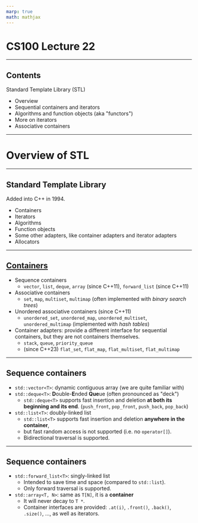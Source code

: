 ```yaml
---
marp: true
math: mathjax
---
```


# CS100 Lecture 22

---

## Contents

Standard Template Library (STL)

- Overview
- Sequential containers and iterators
- Algorithms and function objects (aka "functors")
- More on iterators
- Associative containers

---

# Overview of STL

---

## **S**tandard **T**emplate **L**ibrary

Added into C++ in 1994.

- Containers
- Iterators
- Algorithms
- Function objects
- Some other adapters, like container adapters and iterator adapters
- Allocators

---

## [Containers](https://en.cppreference.com/w/cpp/container)

- Sequence containers
  - `vector`, `list`, `deque`, `array` (since C++11), `forward_list` (since C++11)
- Associative containers
  - `set`, `map`, `multiset`, `multimap` (often implemented with *binary search trees*)
- Unordered associative containers (since C++11)
  - `unordered_set`, `unordered_map`, `unordered_multiset`, `unordered_multimap` (implemented with *hash tables*)
- Container adapters: provide a different interface for sequential containers, but they are not containers themselves.
  - `stack`, `queue`, `priority_queue`
  - (since C++23) `flat_set`, `flat_map`, `flat_multiset`, `flat_multimap`

---

## Sequence containers

- `std::vector<T>`: dynamic contiguous array (we are quite familiar with)
- `std::deque<T>`: **D**ouble-**E**nded **Que**ue (often pronounced as "deck")
  - `std::deque<T>` supports fast insertion and deletion **at both its beginning and its end**. (`push_front`, `pop_front`, `push_back`, `pop_back`)
- `std::list<T>`: doubly-linked list
  - `std::list<T>` supports fast insertion and deletion **anywhere in the container**,
  - but fast random access is not supported (i.e. no `operator[]`).
  - Bidirectional traversal is supported.

---

## Sequence containers

- `std::forward_list<T>`: singly-linked list
  - Intended to save time and space (compared to `std::list`).
  - Only forward traversal is supported.
- `std::array<T, N>`: same as `T[N]`, it is a **container**
  - It will never decay to `T *`.
  - Container interfaces are provided: `.at(i)`, `.front()`, `.back()`, `.size()`, ..., as well as iterators.